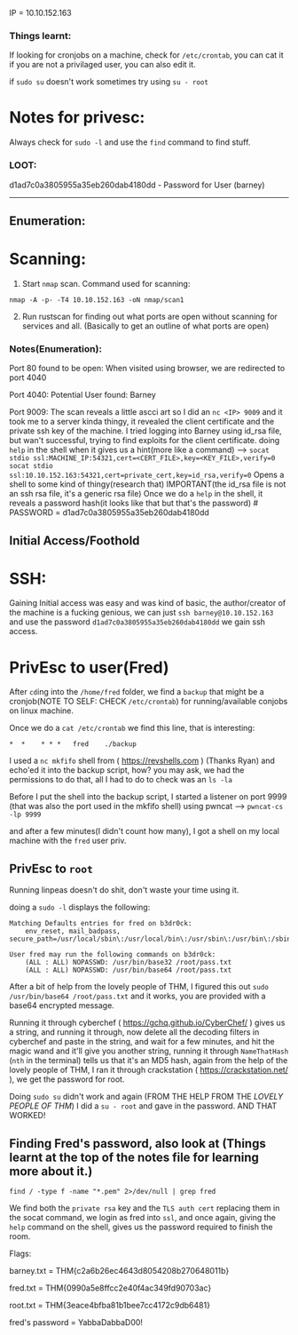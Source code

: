 IP = 10.10.152.163

### Things learnt:

If looking for cronjobs on a machine, check for `/etc/crontab`, you can cat it if you are not a privilaged user, you can also edit it.

if `sudo su` doesn't work sometimes try using `su - root`

# Notes for privesc:
Always check for `sudo -l` and use the `find` command to find stuff.


### LOOT:

d1ad7c0a3805955a35eb260dab4180dd - Password for User (barney)

---

## Enumeration:

# Scanning:

1) Start `nmap` scan. Command used for scanning:
```
nmap -A -p- -T4 10.10.152.163 -oN nmap/scan1
```
2) Run rustscan for finding out what ports are open without scanning for services and all. (Basically to get an outline of what ports are open)

### Notes(Enumeration):
Port 80 found to be open:
	When visited using browser, we are redirected to port 4040

Port 4040:
Potential User found: Barney

Port 9009:
	The scan reveals a little ascci art so I did an `nc <IP> 9009` and it took me to a server kinda thingy, it revealed the client certificate and the private ssh key of the machine.
		I tried logging into Barney using id_rsa file, but wan't successful, trying to find exploits for the client certificate.
			doing `help` in the shell when it gives us a hint(more like a command) --> `socat stdio ssl:MACHINE_IP:54321,cert=<CERT_FILE>,key=<KEY_FILE>,verify=0`
				`socat stdio ssl:10.10.152.163:54321,cert=private_cert,key=id_rsa,verify=0` Opens a shell to some kind of thingy(research that) IMPORTANT(the id_rsa file is not an ssh rsa file, it's a generic rsa file)
				Once we do a `help` in the shell, it reveals a password hash(it looks like that but that's the password)
				# PASSWORD = d1ad7c0a3805955a35eb260dab4180dd

## Initial Access/Foothold

# SSH:
Gaining Initial access was easy and was kind of basic, the author/creator of the machine is a fucking genious, we can just `ssh barney@10.10.152.163` and use the password `d1ad7c0a3805955a35eb260dab4180dd` we gain ssh access.

# PrivEsc to user(Fred)


After `cd`ing into the `/home/fred` folder, we find a `backup` that might be a cronjob(NOTE TO SELF: CHECK `/etc/crontab`) for running/available conjobs on linux machine.

Once we do a `cat /etc/crontab` we find this line, that is interesting:
```
*  *    * * *   fred    ./backup
```

I used a `nc mkfifo` shell from ( https://revshells.com ) (Thanks Ryan) and echo'ed it into the backup script, how? you may ask, we had the permissions to do that, all I had to do to check was an `ls -la`

Before I put the shell into the backup script, I started a listener on port 9999 (that was also the port used in the mkfifo shell) using pwncat --> `pwncat-cs -lp 9999`

and after a few minutes(I didn't count how many), I got a shell on my local machine with the `fred` user priv.

## PrivEsc to `root`

Running linpeas doesn't do shit, don't waste your time using it.

doing a `sudo -l` displays the following:
```
Matching Defaults entries for fred on b3dr0ck:
    env_reset, mail_badpass, secure_path=/usr/local/sbin\:/usr/local/bin\:/usr/sbin\:/usr/bin\:/sbin\:/bin\:/snap/bin

User fred may run the following commands on b3dr0ck:
    (ALL : ALL) NOPASSWD: /usr/bin/base32 /root/pass.txt
    (ALL : ALL) NOPASSWD: /usr/bin/base64 /root/pass.txt
```

After a bit of help from the lovely people of THM, I figured this out `sudo /usr/bin/base64 /root/pass.txt` and it works, you are provided with a base64 encrypted message.

Running it through cyberchef ( https://gchq.github.io/CyberChef/ ) gives us a string, and running it through, now delete all the decoding filters in cyberchef and paste in the string, and wait for a few minutes, and hit the magic wand and it'll give you another string, running it through `NameThatHash` (`nth` in the terminal) tells us that it's an MD5 hash, again from the help of the lovely people of THM, I ran it through crackstation ( https://crackstation.net/ ), we get the password for root.

Doing `sudo su` didn't work and again (FROM THE HELP FROM THE *LOVELY PEOPLE OF THM*) I did a `su - root` and gave in the password. AND THAT WORKED!

## Finding Fred's password, also look at (Things learnt at the top of the notes file for learning more about it.)

`find / -type f -name "*.pem" 2>/dev/null | grep fred`

We find both the `private rsa` key and the `TLS auth cert` replacing them in the socat command, we login as fred into `ssl`, and once again, giving the `help` command on the shell, gives us the password required to finish the room.



Flags:

barney.txt = THM{c2a6b26ec4643d8054208b270648011b}

fred.txt = THM{0990a5e8ffcc2e40f4ac349fd90703ac}

root.txt = THM{3eace4bfba81b1bee7cc4172c9db6481}

fred's password = YabbaDabbaD00!
